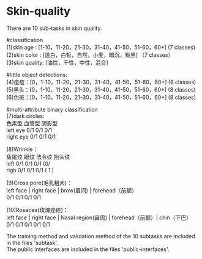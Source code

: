 # Skin-quality    
     
There are 10 sub-tasks in skin quality.    
   
#classification      
  (1)skin age : [1-10，11-20，21-30，31-40，41-50，51-60，60+] (7 classes)    
  (2)skin color : [透白，白皙，自然，小麦，暗沉，黝黑] （7 classes）     
  (3)skin quality: [油性，干性，中性，混合]       
    
#little object detections:      
  (4)痘痘：[0，1-10，11-20，21-30，31-40，41-50，51-60，60+] (8 classes)    
  (5)黑头：[0，1-10，11-20，21-30，31-40，41-50，51-60，60+] (8 classes)    
  (6)色斑：[0，1-10，11-20，21-30，31-40，41-50，51-60，60+] (8 classes)    
     
#multi-attribute binary classification    
  (7)dark circles:     
                色素型 血管型 阴影型         
    left eye     0/1   0/1   0/1    
    right eye    0/1   0/1   0/1      
       
  (8)Wrinkle：    
           鱼尾纹  眼纹  法令纹  抬头纹     
    left    0/1   0/1   0/1   (0/     
    righ    0/1   0/1   0/1   ( 1 )    
       
  (9)Cross pore(毛孔粗大)：    
    left face  |   right face  |  brow(眉间) |  forehead（前额）    
        0/1              0/1         0/1           0/1    
       
  (10)Rosacea(玫瑰痤疮)：    
    left face  |   right face  |  Nasal region(鼻周) |  forehead（前额）|  chin（下巴）    
        0/1              0/1             0/1                0/1            0/1    
 
 The training method and validation method of the 10 subtasks are included in the files 'subtask'.   
 The public interfaces are included in the files 'public-interfaces'.
